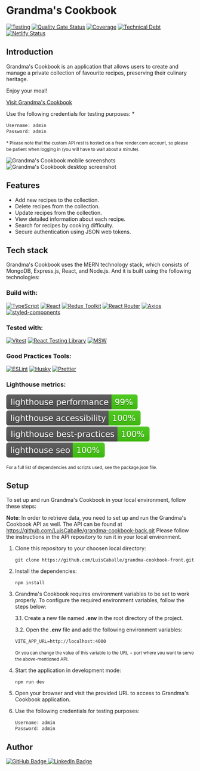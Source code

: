 <!-- prettier-ignore -->
# **Grandma's Cookbook**

[![Testing](https://github.com/LuisCaballe/grandma-cookbook-front/actions/workflows/testing.yml/badge.svg)](https://github.com/LuisCaballe/grandma-cookbook-front/actions/workflows/testing.yml)
[![Quality Gate Status](https://sonarcloud.io/api/project_badges/measure?project=LuisCaballe_grandma-cookbook-front&metric=alert_status)](https://sonarcloud.io/summary/new_code?id=LuisCaballe_grandma-cookbook-front)
[![Coverage](https://sonarcloud.io/api/project_badges/measure?project=LuisCaballe_grandma-cookbook-front&metric=coverage)](https://sonarcloud.io/summary/new_code?id=LuisCaballe_grandma-cookbook-front)
[![Technical Debt](https://sonarcloud.io/api/project_badges/measure?project=LuisCaballe_grandma-cookbook-front&metric=sqale_index)](https://sonarcloud.io/summary/new_code?id=LuisCaballe_grandma-cookbook-front)
[![Netlify Status](https://api.netlify.com/api/v1/badges/3511cebf-0c33-4b16-8c94-175f3f86c1b6/deploy-status)](https://app.netlify.com/sites/grandmas-cookbook/deploys)

## **Introduction**

Grandma's Cookbook is an application that allows users to create and manage a private collection of favourite recipes, preserving their culinary heritage.

Enjoy your meal!

[Visit Grandma's Cookbook](https://grandmas-cookbook.netlify.app/)

Use the following credentials for testing purposes: \*

```
Username: admin
Password: admin
```

<small>\* Please note that the custom API rest is hosted on a free render.com account, so please be patient when logging in (you will have to wait about a minute).
</small>

<img src="https://cdn.discordapp.com/attachments/1114233686947270749/1126554378053111869/mobile.webp" alt="Grandma's Cookbook mobile screenshots">
<img src="https://cdn.discordapp.com/attachments/1114233686947270749/1126551681845448784/desktop.webp" alt="Grandma's Cookbook desktop screenshot">

## **Features**

- Add new recipes to the collection.
- Delete recipes from the collection.
- Update recipes from the collection.
- View detailed information about each recipe.
- Search for recipes by cooking difficulty.
- Secure authentication using JSON web tokens.

## **Tech stack**

Grandma's Cookbook uses the MERN technology stack, which consists of MongoDB, Express.js, React, and Node.js. And it is built using the following technologies:

### **Build with:**

<a href="https://www.typescriptlang.org/"><img src="https://badgen.net/badge/TypeScript/v4.4.3/blue?icon=typescript" alt="TypeScript"></a>
<a href="https://reactjs.org/"><img src="https://badgen.net/badge/React/v17.0.2/blue?icon=react" alt="React"></a>
<a href="https://redux-toolkit.js.org/"><img src="https://badgen.net/badge/Redux%20Toolkit/v1.6.2/purple" alt="Redux Toolkit"></a>
<a href="https://reactrouter.com/"><img src="https://badgen.net/badge/React%20Router/v6.11.2/orange?icon=react-router" alt="React Router"></a>
<a href="https://axios-http.com/"><img src="https://badgen.net/badge/Axios/v1.4.0/blue?icon=axios" alt="Axios"></a>
<a href="https://styled-components.com/"><img src="https://badgen.net/badge/styled-components/v5.3.1/pink?icon=styled-components" alt="styled-components"></a>

### **Tested with:**

<a href="https://vitest.dev/"><img src="https://img.shields.io/badge/Vitest-v0.31.0-green?logo=Vitest" alt="Vitest"></a>
<a href="https://testing-library.com/"><img src="https://img.shields.io/badge/React_Testing_Library-v12.1.2-orange?logo=testing-library" alt="React Testing Library"></a>
<a href="https://mswjs.io/"><img src="https://img.shields.io/badge/MSW-v1.2.1-green?logo=msw" alt="MSW"></a>

### **Good Practices Tools:**

<a href="https://eslint.org/"><img src="https://img.shields.io/badge/ESLint-Code%20Linting-yellow?logo=eslint" alt="ESLint"></a>
<a href="https://typicode.github.io/husky"><img src="https://badgen.net/badge/Husky/v7.0.4/blue" alt="Husky"></a>
<a href="https://prettier.io/"><img src="https://img.shields.io/badge/Prettier-Code%20Formatting-ff69b4?logo=prettier" alt="Prettier"></a>

### **Lighthouse metrics:**

![Lighthouse Performance Badge](./assets/lighthouse_performance.svg)
![Lighthouse Accessibility Badge](./assets/lighthouse_accessibility.svg)
![Lighthouse Best Practices Badge](./assets/lighthouse_best-practices.svg)
![Lighthouse SEO Badge](./assets/lighthouse_seo.svg)

<small>For a full list of dependencies and scripts used, see the package.json file.</small>

## **Setup**

To set up and run Grandma's Cookbook in your local environment, follow these steps:

**Note**: In order to retrieve data, you need to set up and run the Grandma's Cookbook API as well. The API can be found at https://github.com/LuisCaballe/grandma-cookbook-back.git
Please follow the instructions in the API repository to run it in your local environment.

1. Clone this repository to your choosen local directory:

    ```
    git clone https://github.com/LuisCaballe/grandma-cookbook-front.git
    ```

2. Install the dependencies:

    ```
    npm install
    ```

3. Grandma's Cookbook requires environment variables to be set to work properly. To configure the required environment variables, follow the steps below:

    3.1. Create a new file named **.env** in the root directory of the project.

    3.2. Open the **.env** file and add the following environment variables:
    ```
    VITE_APP_URL=http://localhost:4000
    ```

    <small>Or you can change the value of this variable to the URL + port where you want to serve the above-mentioned API.</small>

4. Start the application in development mode:

    ```
    npm run dev
    ```

5. Open your browser and visit the provided URL to access to Grandma's Cookbook application.

6. Use the following credentials for testing purposes:

    ```
    Username: admin
    Password: admin
    ```

## **Author**

<a href="https://github.com/LuisCaballe">
  <img src="https://img.shields.io/badge/GitHub-100000?style=for-the-badge&logo=github&logoColor=white" alt="GitHub Badge"/>
</a>
<a href="https://www.linkedin.com/in/luiscaballe/">
  <img src="https://img.shields.io/badge/LinkedIn-blue?style=for-the-badge&logo=linkedin&logoColor=white" alt="LinkedIn Badge"/>
</a>
